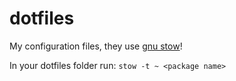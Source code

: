 # dotfiles

My configuration files, they use [gnu stow](http://www.gnu.org/software/stow/)!

In your dotfiles folder run:
```stow -t ~ <package name>```
